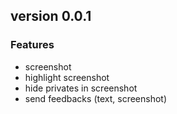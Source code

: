 ## version 0.0.1

### Features

- screenshot
- highlight screenshot
- hide privates in screenshot
- send feedbacks (text, screenshot)